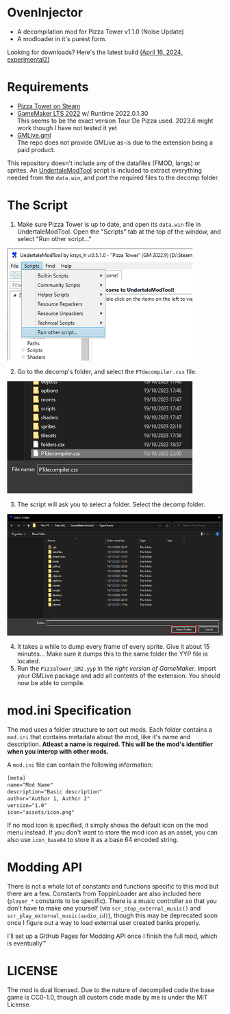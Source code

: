 # OvenInjector
- A decompilation mod for Pizza Tower v1.1.0 (Noise Update)
- A modloader in it's purest form.

Looking for downloads? Here's the latest build [(April 16, 2024, experimental2)](https://file.garden/ZEHSglmmckD7qQR7/oveninjector_experimental2.zip)

# Requirements
- [Pizza Tower on Steam](https://store.steampowered.com/app/2231450/Pizza_Tower/)
- [GameMaker LTS 2022](https://gms.yoyogames.com/GameMaker-Installer-2022.0.1.31.exe) w/ Runtime 2022.0.1.30 <br/>
This seems to be the exact version Tour De Pizza used. 2023.6 might work though I have not tested it yet
- [GMLive.gml](https://yellowafterlife.itch.io/gamemaker-live) <br/>
The repo does not provide GMLive as-is due to the extension being a paid product.

This repository doesn't include any of the datafiles (FMOD, langs) or sprites. An [UndertaleModTool](https://github.com/krzys-h/UndertaleModTool/releases) script is included to extract everything needed from the `data.win`, and port the required files to the decomp folder.

# The Script

1. Make sure Pizza Tower is up to date, and open its `data.win` file in UndertaleModTool. Open the "Scripts" tab at the top of the window, and select "Run other script..."

<img src="github/guide1.png">

2. Go to the decomp's folder, and select the `PTdecompiler.csx` file.

<img src="github/guide2.png">

3. The script will ask you to select a folder. Select the decomp folder.

<img src="github/guide3.png">

4. It takes a while to dump every frame of every sprite. Give it about 15 minutes... Make sure it dumps this to the same folder the YYP file is located.
5. Run the `PizzaTower_GM2.yyp` in the *right version of GameMaker*. Import your GMLive package and add all contents of the extension. You should now be able to compile.

# mod.ini Specification

The mod uses a folder structure to sort out mods. Each folder contains a `mod.ini` that contains metadata about the mod, like it's name and description. **Atleast a name is required. This will be the mod's identifier when you interop with other mods.**

A `mod.ini` file can contain the following information:

```
[meta]
name="Mod Name"
description="Basic description"
author="Author 1, Author 2"
version="1.0"
icon="assets/icon.png"
```

If no mod icon is specified, it simply shows the default icon on the mod menu instead. If you don't want to store the mod icon as an asset, you can also use `icon_base64` to store it as a base 64 encoded string.

# Modding API

There is not a whole lot of constants and functions specific to this mod but there are a few.
Constants from ToppinLoader are also included here (`player_*` constants to be specific).
There is a music controller so that you don't have to make one yourself (via `scr_stop_external_music()`
and `scr_play_external_music(audio_id)`), though this may be deprecated soon once I figure out a way to load external user created banks properly.

I'll set up a GitHub Pages for Modding API once I finish the full mod, which is eventually™

# LICENSE

The mod is dual licensed. Due to the nature of decompiled code the base game is CC0-1.0, though all custom code made by me is under the MIT License. 
